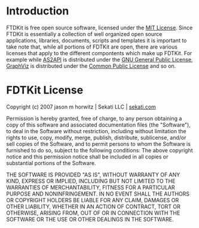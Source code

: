 # Introduction #
FTDKit is free open source software, licensed under the [MIT License](http://en.wikipedia.org/wiki/MIT_License). Since FTDKit is essentially a collection of well organized open source applications, libraries, documents, scripts and templates it is important to take note that, while all portions of FDTKit are open, there are various licenses that apply to the different compontents which make up FDTKit. For example while [AS2API](http://www.badgers-in-foil.co.uk/projects/as2api/) is distributed under the [GNU General Public License](http://www.opensource.org/licenses/gpl-license.php), [GraphViz](http://www.graphviz.org/) is distributed under the [Common Public License](http://www.opensource.org/licenses/cpl1.0.php) and so on.

# FDTKit License #

Copyright (c) 2007 jason m horwitz | Sekati LLC | [sekati.com](http://sekati.com/)

Permission is hereby granted, free of charge, to any person obtaining a copy of this software and associated documentation files (the "Software"), to deal in the Software without restriction, including without limitation the rights to use, copy, modify, merge, publish, distribute, sublicense, and/or sell copies of the Software, and to permit persons to whom the Software is furnished to do so, subject to the following conditions:
The above copyright notice and this permission notice shall be included in all copies or substantial portions of the Software.

THE SOFTWARE IS PROVIDED "AS IS", WITHOUT WARRANTY OF ANY KIND, EXPRESS OR IMPLIED, INCLUDING BUT NOT LIMITED TO THE WARRANTIES OF MERCHANTABILITY, FITNESS FOR A PARTICULAR PURPOSE AND NONINFRINGEMENT. IN NO EVENT SHALL THE AUTHORS OR COPYRIGHT HOLDERS BE LIABLE FOR ANY CLAIM, DAMAGES OR OTHER LIABILITY, WHETHER IN AN ACTION OF CONTRACT, TORT OR OTHERWISE, ARISING FROM, OUT OF OR IN CONNECTION WITH THE SOFTWARE OR THE USE OR OTHER DEALINGS IN THE SOFTWARE.
